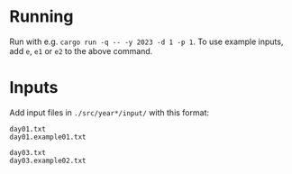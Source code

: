 # Running
Run with e.g. `cargo run -q -- -y 2023 -d 1 -p 1`.
To use example inputs, add `e`, `e1` or `e2` to the above command.

# Inputs
Add input files in `./src/year*/input/` with this format:
```
day01.txt
day01.example01.txt

day03.txt
day03.example02.txt
```
